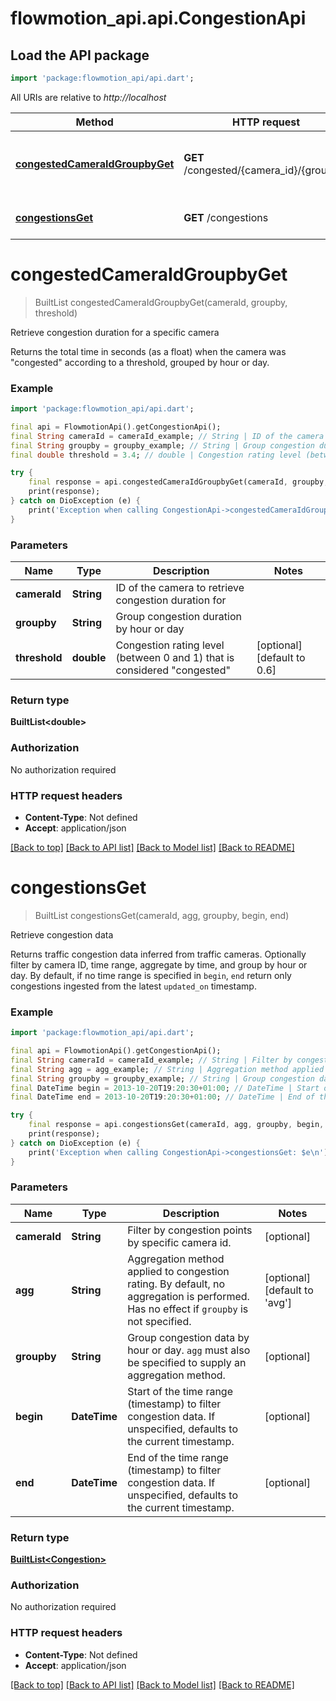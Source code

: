 # flowmotion_api.api.CongestionApi

## Load the API package
```dart
import 'package:flowmotion_api/api.dart';
```

All URIs are relative to *http://localhost*

Method | HTTP request | Description
------------- | ------------- | -------------
[**congestedCameraIdGroupbyGet**](CongestionApi.md#congestedcameraidgroupbyget) | **GET** /congested/{camera_id}/{groupby} | Retrieve congestion duration for a specific camera
[**congestionsGet**](CongestionApi.md#congestionsget) | **GET** /congestions | Retrieve congestion data


# **congestedCameraIdGroupbyGet**
> BuiltList<double> congestedCameraIdGroupbyGet(cameraId, groupby, threshold)

Retrieve congestion duration for a specific camera

Returns the total time in seconds (as a float) when the camera was \"congested\" according to a threshold, grouped by hour or day.

### Example
```dart
import 'package:flowmotion_api/api.dart';

final api = FlowmotionApi().getCongestionApi();
final String cameraId = cameraId_example; // String | ID of the camera to retrieve congestion duration for
final String groupby = groupby_example; // String | Group congestion duration by hour or day
final double threshold = 3.4; // double | Congestion rating level (between 0 and 1) that is considered \"congested\"

try {
    final response = api.congestedCameraIdGroupbyGet(cameraId, groupby, threshold);
    print(response);
} catch on DioException (e) {
    print('Exception when calling CongestionApi->congestedCameraIdGroupbyGet: $e\n');
}
```

### Parameters

Name | Type | Description  | Notes
------------- | ------------- | ------------- | -------------
 **cameraId** | **String**| ID of the camera to retrieve congestion duration for | 
 **groupby** | **String**| Group congestion duration by hour or day | 
 **threshold** | **double**| Congestion rating level (between 0 and 1) that is considered \"congested\" | [optional] [default to 0.6]

### Return type

**BuiltList&lt;double&gt;**

### Authorization

No authorization required

### HTTP request headers

 - **Content-Type**: Not defined
 - **Accept**: application/json

[[Back to top]](#) [[Back to API list]](../README.md#documentation-for-api-endpoints) [[Back to Model list]](../README.md#documentation-for-models) [[Back to README]](../README.md)

# **congestionsGet**
> BuiltList<Congestion> congestionsGet(cameraId, agg, groupby, begin, end)

Retrieve congestion data

Returns traffic congestion data inferred from traffic cameras. Optionally filter by camera ID, time range, aggregate by time, and group by hour or day. By default, if no time range is specified in `begin`, `end` return only congestions ingested from the latest `updated_on` timestamp.

### Example
```dart
import 'package:flowmotion_api/api.dart';

final api = FlowmotionApi().getCongestionApi();
final String cameraId = cameraId_example; // String | Filter by congestion points by specific camera id.
final String agg = agg_example; // String | Aggregation method applied to congestion rating. By default, no aggregation is performed. Has no effect if `groupby` is not specified.
final String groupby = groupby_example; // String | Group congestion data by hour or day. `agg` must also be specified to supply an aggregation method.
final DateTime begin = 2013-10-20T19:20:30+01:00; // DateTime | Start of the time range (timestamp) to filter congestion data. If unspecified, defaults to the current timestamp.
final DateTime end = 2013-10-20T19:20:30+01:00; // DateTime | End of the time range (timestamp) to filter congestion data. If unspecified, defaults to the current timestamp.

try {
    final response = api.congestionsGet(cameraId, agg, groupby, begin, end);
    print(response);
} catch on DioException (e) {
    print('Exception when calling CongestionApi->congestionsGet: $e\n');
}
```

### Parameters

Name | Type | Description  | Notes
------------- | ------------- | ------------- | -------------
 **cameraId** | **String**| Filter by congestion points by specific camera id. | [optional] 
 **agg** | **String**| Aggregation method applied to congestion rating. By default, no aggregation is performed. Has no effect if `groupby` is not specified. | [optional] [default to 'avg']
 **groupby** | **String**| Group congestion data by hour or day. `agg` must also be specified to supply an aggregation method. | [optional] 
 **begin** | **DateTime**| Start of the time range (timestamp) to filter congestion data. If unspecified, defaults to the current timestamp. | [optional] 
 **end** | **DateTime**| End of the time range (timestamp) to filter congestion data. If unspecified, defaults to the current timestamp. | [optional] 

### Return type

[**BuiltList&lt;Congestion&gt;**](Congestion.md)

### Authorization

No authorization required

### HTTP request headers

 - **Content-Type**: Not defined
 - **Accept**: application/json

[[Back to top]](#) [[Back to API list]](../README.md#documentation-for-api-endpoints) [[Back to Model list]](../README.md#documentation-for-models) [[Back to README]](../README.md)

